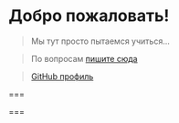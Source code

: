 # Добро пожаловать!

> Мы тут просто пытаемся учиться...

> По вопросам <a href="https://t.me/slyalike">пишите сюда</a>

> <a href="@mrniknikp">GitHub профиль</a>

===

===

<!-- Остальная информация:
Никита, --->

<script>
const birthDate = new Date('2005-10-03');
const today = new Date();
let age = today.getFullYear() - birthDate.getFullYear();
const monthDiff = today.getMonth() - birthDate.getMonth();
if (monthDiff < 0 || (monthDiff === 0 && today.getDate() < birthDate.getDate())) {
age--;
}
document.write(age);
</script>
